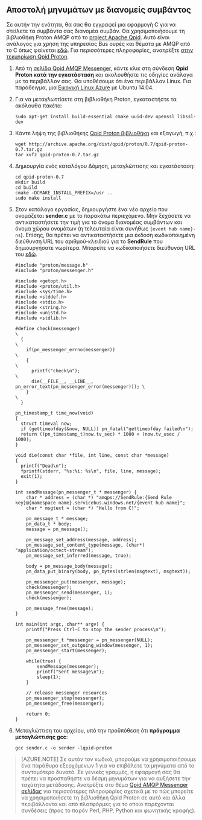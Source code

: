 ## <a name="send-messages-to-event-hubs"></a>Αποστολή μηνυμάτων με διανομείς συμβάντος

Σε αυτήν την ενότητα, θα σας θα εγγραφεί μια εφαρμογή C για να στείλετε τα συμβάντα σας διανομέα συμβάν. Θα χρησιμοποιήσουμε τη βιβλιοθήκη Proton AMQP από το [project Apache Qpid](http://qpid.apache.org/). Αυτό είναι ανάλογος για χρήση της υπηρεσίας Bus ουρές και θέματα με AMQP από το C όπως φαίνεται [εδώ](https://code.msdn.microsoft.com/Using-Apache-Qpid-Proton-C-afd76504). Για περισσότερες πληροφορίες, ανατρέξτε [στην τεκμηρίωση Qpid Proton](http://qpid.apache.org/proton/index.html).

1. Από τη [σελίδα Qpid AMQP Messenger](http://qpid.apache.org/components/messenger/index.html), κάντε κλικ στη σύνδεση **Qpid Proton κατά την εγκατάσταση** και ακολουθήστε τις οδηγίες ανάλογα με το περιβάλλον σας. Θα υποθέσουμε ότι ένα περιβάλλον Linux. Για παράδειγμα, μια [Εικονική Linux Azure](../articles/virtual-machines/virtual-machines-linux-quick-create-cli.md) με Ubuntu 14.04.

2. Για να μεταγλωττίσετε στη βιβλιοθήκη Proton, εγκαταστήστε τα ακόλουθα πακέτα:

    ```
    sudo apt-get install build-essential cmake uuid-dev openssl libssl-dev
    ```

3. Κάντε λήψη της βιβλιοθήκης [Qpid Proton βιβλιοθήκη](http://qpid.apache.org/proton/index.html) και εξαγωγή, π.χ.:

    ```
    wget http://archive.apache.org/dist/qpid/proton/0.7/qpid-proton-0.7.tar.gz
    tar xvfz qpid-proton-0.7.tar.gz
    ```

4. Δημιουργία ενός καταλόγου Δόμηση, μεταγλώττισης και εγκατάσταση:

    ```
    cd qpid-proton-0.7
    mkdir build
    cd build
    cmake -DCMAKE_INSTALL_PREFIX=/usr ..
    sudo make install
    ```

5. Στον κατάλογο εργασίας, δημιουργήστε ένα νέο αρχείο που ονομάζεται **sender.c** με το παρακάτω περιεχόμενο. Μην ξεχάσετε να αντικαταστήσετε την τιμή για το όνομα διανομέας συμβάντων και όνομα χώρου ονομάτων (η τελευταία είναι συνήθως `{event hub name}-ns`). Επίσης, θα πρέπει να αντικαταστήσετε μια έκδοση κωδικοποιημένη διεύθυνση URL του αριθμού-κλειδιού για το **SendRule** που δημιουργήσατε νωρίτερα. Μπορείτε να κωδικοποιήσετε διεύθυνση URL του [εδώ](http://www.w3schools.com/tags/ref_urlencode.asp).

    ```
    #include "proton/message.h"
    #include "proton/messenger.h"

    #include <getopt.h>
    #include <proton/util.h>
    #include <sys/time.h>
    #include <stddef.h>
    #include <stdio.h>
    #include <string.h>
    #include <unistd.h>
    #include <stdlib.h>

    #define check(messenger)                                                     \
      {                                                                          \
        if(pn_messenger_errno(messenger))                                        \
        {                                                                        \
          printf("check\n");                                                     \
          die(__FILE__, __LINE__, pn_error_text(pn_messenger_error(messenger))); \
        }                                                                        \
      }  

    pn_timestamp_t time_now(void)
    {
      struct timeval now;
      if (gettimeofday(&now, NULL)) pn_fatal("gettimeofday failed\n");
      return ((pn_timestamp_t)now.tv_sec) * 1000 + (now.tv_usec / 1000);
    }  

    void die(const char *file, int line, const char *message)
    {
      printf("Dead\n");
      fprintf(stderr, "%s:%i: %s\n", file, line, message);
      exit(1);
    }

    int sendMessage(pn_messenger_t * messenger) {
        char * address = (char *) "amqps://SendRule:{Send Rule key}@{namespace name}.servicebus.windows.net/{event hub name}";
        char * msgtext = (char *) "Hello from C!";

        pn_message_t * message;
        pn_data_t * body;
        message = pn_message();

        pn_message_set_address(message, address);
        pn_message_set_content_type(message, (char*) "application/octect-stream");
        pn_message_set_inferred(message, true);

        body = pn_message_body(message);
        pn_data_put_binary(body, pn_bytes(strlen(msgtext), msgtext));

        pn_messenger_put(messenger, message);
        check(messenger);
        pn_messenger_send(messenger, 1);
        check(messenger);

        pn_message_free(message);
    }

    int main(int argc, char** argv) {
        printf("Press Ctrl-C to stop the sender process\n");

        pn_messenger_t *messenger = pn_messenger(NULL);
        pn_messenger_set_outgoing_window(messenger, 1);
        pn_messenger_start(messenger);

        while(true) {
            sendMessage(messenger);
            printf("Sent message\n");
            sleep(1);
        }

        // release messenger resources
        pn_messenger_stop(messenger);
        pn_messenger_free(messenger);

        return 0;
    }
    ```

6. Μεταγλώττιση του αρχείου, υπό την προϋπόθεση ότι **πρόγραμμα μεταγλώττισης gcc**:

    ```
    gcc sender.c -o sender -lqpid-proton
    ```

> [AZURE.NOTE] Σε αυτόν τον κωδικό, μπορούμε να χρησιμοποιήσουμε ένα παράθυρο εξερχόμενων 1 για να επιβάλετε τα μηνύματα από το συντομότερο δυνατό. Σε γενικές γραμμές, η εφαρμογή σας θα πρέπει να προσπαθήστε να δέσμη μηνυμάτων για να αυξήσετε την ταχύτητα μετάδοσης. Ανατρέξτε στο θέμα [Qpid AMQP Messenger σελίδας](http://qpid.apache.org/components/messenger/index.html) για περισσότερες πληροφορίες σχετικά με το πώς μπορείτε να χρησιμοποιήσετε τη βιβλιοθήκη Qpid Proton σε αυτό και άλλα περιβάλλοντα και από πλατφόρμες για το οποίο παρέχονται συνδέσεις (προς το παρόν Perl, PHP, Python και φωνητικής γραφής).
